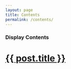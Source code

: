 ```yaml
---
layout: page
title: Contents
permalink: /contents/
---
```


### Display Contents


 <h1><a href="{{ site.baseurl }}{{ post.url }}">{{ post.title }}</a></h1>
